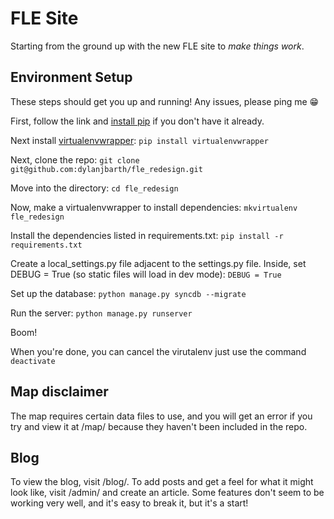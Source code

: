 # FLE Site 

Starting from the ground up with the new FLE site to _make_ _things_ _work_. 

## Environment Setup 

These steps should get you up and running! Any issues, please ping me :grin:

First, follow the link and [install pip](https://pypi.python.org/pypi/pip) if you don't have it already. 

Next install [virtualenvwrapper](http://virtualenvwrapper.readthedocs.org/en/latest/):
`pip install virtualenvwrapper`

Next, clone the repo:
`git clone git@github.com:dylanjbarth/fle_redesign.git`

Move into the directory:
`cd fle_redesign`

Now, make a virtualenvwrapper to install dependencies:
`mkvirtualenv fle_redesign`

Install the dependencies listed in requirements.txt:
`pip install -r requirements.txt`

Create a local_settings.py file adjacent to the settings.py file. Inside, set DEBUG = True (so static files will load in dev mode): 
`DEBUG = True`

Set up the database:
`python manage.py syncdb --migrate`

Run the server:
`python manage.py runserver`

Boom!

When you're done, you can cancel the virutalenv just use the command
`deactivate`

## Map disclaimer
The map requires certain data files to use, and you will get an error if you try and view it at /map/ because they haven't been included in the repo. 

## Blog
To view the blog, visit /blog/. To add posts and get a feel for what it might look like, visit /admin/ and create an article. Some features don't seem to be working very well, and it's easy to break it, but it's a start!

